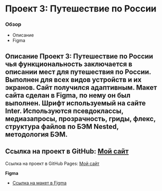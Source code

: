 # Проект 3: Путешествие по России

### Обзор
* Описание
* Figma

**Описание**
Проект 3: Путешествие по России чья функциональность заключается в описании мест для путешествия по России. Выполнен для всех видов устройств и их экранов. Сайт получился адаптивным. Макет сайта сделан в Figma, по нему он был выполнен. Шрифт используемый на сайте Inter. Используются псевдоклассы, медиазапросы, прозрачность, гриды, флекс, структура файлов по БЭМ Nested, методология БЭМ.
---
Ссылка на проект в GitHub: [Мой сайт](https://github.com/ramiltanker/russian-travel)
---
Ссылка на проект в GitHub Pages: [Мой сайт](https://ramiltanker.github.io/russian-travel/)

**Figma**

* [Ссылка на макет в Figma](https://www.figma.com/file/OyRWEjU6wBwRe1hapzQoLx/Sprint-3%3A-Russia-%2F-desktop-%2B-mobile?node-id=28503%3A0)

